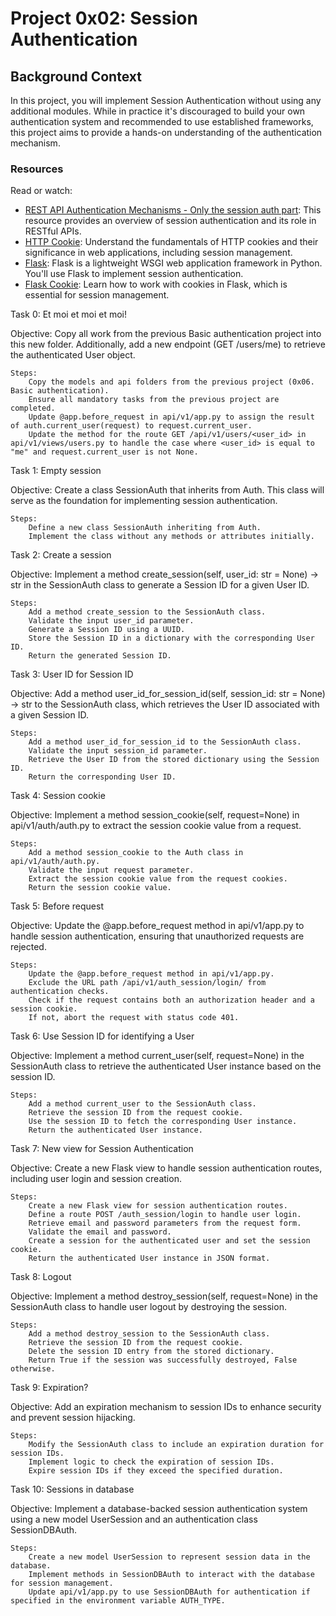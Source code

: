 # Project 0x02: Session Authentication

## Background Context

In this project, you will implement Session Authentication without using any additional modules. While in practice it's discouraged to build your own authentication system and recommended to use established frameworks, this project aims to provide a hands-on understanding of the authentication mechanism.

### Resources

Read or watch:

- [REST API Authentication Mechanisms - Only the session auth part](https://restfulapi.net/session-authentication-101/): This resource provides an overview of session authentication and its role in RESTful APIs.
- [HTTP Cookie](https://developer.mozilla.org/en-US/docs/Web/HTTP/Cookies): Understand the fundamentals of HTTP cookies and their significance in web applications, including session management.
- [Flask](https://flask.palletsprojects.com/en/2.0.x/): Flask is a lightweight WSGI web application framework in Python. You'll use Flask to implement session authentication.
- [Flask Cookie](https://flask.palletsprojects.com/en/2.0.x/quickstart/#cookies): Learn how to work with cookies in Flask, which is essential for session management.

Task 0: Et moi et moi et moi!

Objective: Copy all work from the previous Basic authentication project into this new folder. Additionally, add a new endpoint (GET /users/me) to retrieve the authenticated User object.

    Steps:
        Copy the models and api folders from the previous project (0x06. Basic authentication).
        Ensure all mandatory tasks from the previous project are completed.
        Update @app.before_request in api/v1/app.py to assign the result of auth.current_user(request) to request.current_user.
        Update the method for the route GET /api/v1/users/<user_id> in api/v1/views/users.py to handle the case where <user_id> is equal to "me" and request.current_user is not None.

Task 1: Empty session

Objective: Create a class SessionAuth that inherits from Auth. This class will serve as the foundation for implementing session authentication.

    Steps:
        Define a new class SessionAuth inheriting from Auth.
        Implement the class without any methods or attributes initially.

Task 2: Create a session

Objective: Implement a method create_session(self, user_id: str = None) -> str in the SessionAuth class to generate a Session ID for a given User ID.

    Steps:
        Add a method create_session to the SessionAuth class.
        Validate the input user_id parameter.
        Generate a Session ID using a UUID.
        Store the Session ID in a dictionary with the corresponding User ID.
        Return the generated Session ID.

Task 3: User ID for Session ID

Objective: Add a method user_id_for_session_id(self, session_id: str = None) -> str to the SessionAuth class, which retrieves the User ID associated with a given Session ID.

    Steps:
        Add a method user_id_for_session_id to the SessionAuth class.
        Validate the input session_id parameter.
        Retrieve the User ID from the stored dictionary using the Session ID.
        Return the corresponding User ID.

Task 4: Session cookie

Objective: Implement a method session_cookie(self, request=None) in api/v1/auth/auth.py to extract the session cookie value from a request.

    Steps:
        Add a method session_cookie to the Auth class in api/v1/auth/auth.py.
        Validate the input request parameter.
        Extract the session cookie value from the request cookies.
        Return the session cookie value.

Task 5: Before request

Objective: Update the @app.before_request method in api/v1/app.py to handle session authentication, ensuring that unauthorized requests are rejected.

    Steps:
        Update the @app.before_request method in api/v1/app.py.
        Exclude the URL path /api/v1/auth_session/login/ from authentication checks.
        Check if the request contains both an authorization header and a session cookie.
        If not, abort the request with status code 401.

Task 6: Use Session ID for identifying a User

Objective: Implement a method current_user(self, request=None) in the SessionAuth class to retrieve the authenticated User instance based on the session ID.

    Steps:
        Add a method current_user to the SessionAuth class.
        Retrieve the session ID from the request cookie.
        Use the session ID to fetch the corresponding User instance.
        Return the authenticated User instance.

Task 7: New view for Session Authentication

Objective: Create a new Flask view to handle session authentication routes, including user login and session creation.

    Steps:
        Create a new Flask view for session authentication routes.
        Define a route POST /auth_session/login to handle user login.
        Retrieve email and password parameters from the request form.
        Validate the email and password.
        Create a session for the authenticated user and set the session cookie.
        Return the authenticated User instance in JSON format.

Task 8: Logout

Objective: Implement a method destroy_session(self, request=None) in the SessionAuth class to handle user logout by destroying the session.

    Steps:
        Add a method destroy_session to the SessionAuth class.
        Retrieve the session ID from the request cookie.
        Delete the session ID entry from the stored dictionary.
        Return True if the session was successfully destroyed, False otherwise.

Task 9: Expiration?

Objective: Add an expiration mechanism to session IDs to enhance security and prevent session hijacking.

    Steps:
        Modify the SessionAuth class to include an expiration duration for session IDs.
        Implement logic to check the expiration of session IDs.
        Expire session IDs if they exceed the specified duration.

Task 10: Sessions in database

Objective: Implement a database-backed session authentication system using a new model UserSession and an authentication class SessionDBAuth.

    Steps:
        Create a new model UserSession to represent session data in the database.
        Implement methods in SessionDBAuth to interact with the database for session management.
        Update api/v1/app.py to use SessionDBAuth for authentication if specified in the environment variable AUTH_TYPE.
